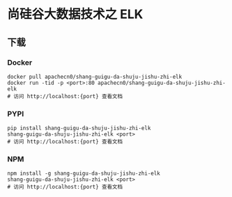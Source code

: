 # 尚硅谷大数据技术之 ELK

## 下载

### Docker

```
docker pull apachecn0/shang-guigu-da-shuju-jishu-zhi-elk
docker run -tid -p <port>:80 apachecn0/shang-guigu-da-shuju-jishu-zhi-elk
# 访问 http://localhost:{port} 查看文档
```

### PYPI

```
pip install shang-guigu-da-shuju-jishu-zhi-elk
shang-guigu-da-shuju-jishu-zhi-elk <port>
# 访问 http://localhost:{port} 查看文档
```

### NPM

```
npm install -g shang-guigu-da-shuju-jishu-zhi-elk
shang-guigu-da-shuju-jishu-zhi-elk <port>
# 访问 http://localhost:{port} 查看文档
```